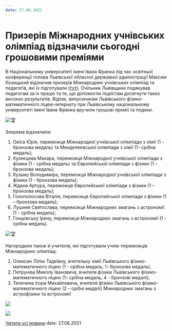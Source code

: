 ```yaml
---
date: 27.08.2021
---
```

# Призерів Міжнародних учнівських олімпіад відзначили сьогодні грошовими преміями

В Національному університеті імені Івана Франка під час освітньої конференції голова Львівської обласної державної адміністрації Максим Козицький відзначив призерів Міжнародних учнівських олімпіад та педагогів, які їх підготували ([тут](https://www.facebook.com/200208880397363/posts/1279102575841316/)).
Очільник Львівщини подякував педагогам за їх працю та те, що допомогли ліцеїстам досягнути таких високих результатів.
Відтак, випускникам Львівського фізико-математичного ліцею-інтернату при Львівському національному університеті імені Івана Франка вручили грошові премії та подяки.

![🏆](https://static.xx.fbcdn.net/images/emoji.php/v9/tbe/1/16/1f3c6.png)

Зокрема відзначили:
1. Окіса Юрія, переможця Міжнародної учнівської олімпіади з хімії (1 - бронзова медаль) та Менделеєвської олімпіади з хімії (1- срібна медаль);
2. Кузнєцова Макара, переможця Міжнародної учнівської олімпіади з фізики (1 - срібна медаль) та Європейської олімпіади з фізики (1 – бронзова медаль);
3. Кузьму Володимира, переможця Міжнародної учнівської олімпіади з фізики (1 - бронзова медаль);
4. Ждана Артура, переможця Європейської олімпіади з фізики (1 – бронзова медаль);
5. Голополосова Віталія, переможця Європейської олімпіади з фізики (1 – бронзова медаль);
6. Лушнея Святослава, переможця Міжнародних змагань з астрономії (1 - срібна медаль);
7. Гонцовську Ірину, переможця Міжнародних змагань з астрономії (1 - срібна медаль).

![🏆](https://static.xx.fbcdn.net/images/emoji.php/v9/tbe/1/16/1f3c6.png)

Нагородили також й учителів, які підготували учнів-переможців Міжнародних олімпіад:
1. Олексин Лілію Тадеївну, вчительку хімії Львівського фізико-математичного ліцею (1 - срібна медаль; 1- бронзова медаль);
2. Петруніва Миколу Івановича, вчителя фізики Львівського фізико-математичного ліцею (1– срібна медаль, 4 - бронзові медалі);
3. Теличина Ігора Михайловича, вчителя фізики Львівського фізико-математичного ліцею (2 – срібні медалі) Міжнародних змагань з астрофізики та астрономії

![](/images/blog/призерів-міжнародних-учнівських-олімпіад-відзначили/ol5.jpg)

![](/images/blog/призерів-міжнародних-учнівських-олімпіад-відзначили/ol2.jpg)

[Читати усі новини](/news)
date: 27.08.2021
